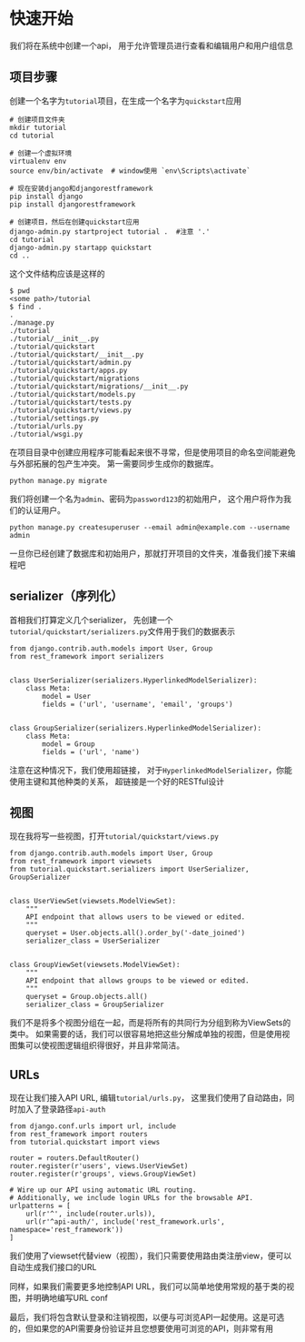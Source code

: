 # 快速开始
我们将在系统中创建一个api， 用于允许管理员进行查看和编辑用户和用户组信息

## 项目步骤

创建一个名字为`tutorial`项目，在生成一个名字为`quickstart`应用

    # 创建项目文件夹
    mkdir tutorial
    cd tutorial

    # 创建一个虚拟环境
    virtualenv env
    source env/bin/activate  # window使用 `env\Scripts\activate`

    # 现在安装django和djangorestframework
    pip install django
    pip install djangorestframework

    # 创建项目，然后在创建quickstart应用
    django-admin.py startproject tutorial .  #注意 '.'
    cd tutorial
    django-admin.py startapp quickstart
    cd ..

这个文件结构应该是这样的

    $ pwd
    <some path>/tutorial
    $ find .
    .
    ./manage.py
    ./tutorial
    ./tutorial/__init__.py
    ./tutorial/quickstart
    ./tutorial/quickstart/__init__.py
    ./tutorial/quickstart/admin.py
    ./tutorial/quickstart/apps.py
    ./tutorial/quickstart/migrations
    ./tutorial/quickstart/migrations/__init__.py
    ./tutorial/quickstart/models.py
    ./tutorial/quickstart/tests.py
    ./tutorial/quickstart/views.py
    ./tutorial/settings.py
    ./tutorial/urls.py
    ./tutorial/wsgi.py

在项目目录中创建应用程序可能看起来很不寻常，但是使用项目的命名空间能避免与外部拓展的包产生冲突。
第一需要同步生成你的数据库。

    python manage.py migrate

我们将创建一个名为`admin`、密码为`password123`的初始用户， 这个用户将作为我们的认证用户。

    python manage.py createsuperuser --email admin@example.com --username admin

一旦你已经创建了数据库和初始用户，那就打开项目的文件夹，准备我们接下来编程吧

## serializer（序列化）

首相我们打算定义几个serializer， 先创建一个`tutorial/quickstart/serializers.py`文件用于我们的数据表示

    from django.contrib.auth.models import User, Group
    from rest_framework import serializers


    class UserSerializer(serializers.HyperlinkedModelSerializer):
        class Meta:
            model = User
            fields = ('url', 'username', 'email', 'groups')


    class GroupSerializer(serializers.HyperlinkedModelSerializer):
        class Meta:
            model = Group
            fields = ('url', 'name')

注意在这种情况下，我们使用超链接， 对于`HyperlinkedModelSerializer`，你能使用主键和其他种类的关系， 超链接是一个好的RESTful设计


## 视图

现在我将写一些视图，打开`tutorial/quickstart/views.py`

    from django.contrib.auth.models import User, Group
    from rest_framework import viewsets
    from tutorial.quickstart.serializers import UserSerializer, GroupSerializer


    class UserViewSet(viewsets.ModelViewSet):
        """
        API endpoint that allows users to be viewed or edited.
        """
        queryset = User.objects.all().order_by('-date_joined')
        serializer_class = UserSerializer


    class GroupViewSet(viewsets.ModelViewSet):
        """
        API endpoint that allows groups to be viewed or edited.
        """
        queryset = Group.objects.all()
        serializer_class = GroupSerializer


我们不是将多个视图分组在一起，而是将所有的共同行为分组到称为ViewSets的类中。
如果需要的话，我们可以很容易地把这些分解成单独的视图，但是使用视图集可以使视图逻辑组织得很好，并且非常简洁。


## URLs

现在让我们接入API URL, 编辑`tutorial/urls.py`， 这里我们使用了自动路由，同时加入了登录路径`api-auth`

    from django.conf.urls import url, include
    from rest_framework import routers
    from tutorial.quickstart import views

    router = routers.DefaultRouter()
    router.register(r'users', views.UserViewSet)
    router.register(r'groups', views.GroupViewSet)

    # Wire up our API using automatic URL routing.
    # Additionally, we include login URLs for the browsable API.
    urlpatterns = [
        url(r'^', include(router.urls)),
        url(r'^api-auth/', include('rest_framework.urls', namespace='rest_framework'))
    ]

我们使用了viewset代替view（视图），我们只需要使用路由类注册view，便可以自动生成我们接口的URL

同样，如果我们需要更多地控制API URL，我们可以简单地使用常规的基于类的视图，并明确地编写URL conf

最后，我们将包含默认登录和注销视图，以便与可浏览API一起使用。这是可选的，但如果您的API需要身份验证并且您想要使用可浏览的API，则非常有用